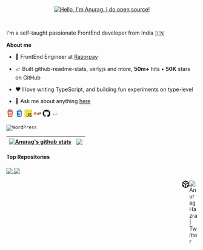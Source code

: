 <p align="center"><a href="https://anuraghazra.github.io"><img width="80%" alt="Hello, I'm Anurag. I do open source!" src="./assets/gh-readme-header.png" /></a></p>

<br />

I'm a self-taught passionate FrontEnd developer from India 🇮🇳

**About me**

- 💼 FrontEnd Engineer at [Razorpay](http://razorpay.com/)

- 📈 Built github-readme-stats, verlyjs and more, **50m+** hits • **50K** stars on GitHub

- ❤️ I love writing TypeScript, and building fun experiments on type-level

- 💬 Ask me about anything [here](https://github.com/anuraghazra/anuraghazra/issues)

<code><img height="20" alt="html" src="https://raw.githubusercontent.com/github/explore/80688e429a7d4ef2fca1e82350fe8e3517d3494d/topics/html/html.png"></code>
<code><img height="20" alt="css" src="https://raw.githubusercontent.com/github/explore/80688e429a7d4ef2fca1e82350fe8e3517d3494d/topics/css/css.png"></code>
<code><img height="20" alt="javascript" src="https://raw.githubusercontent.com/github/explore/80688e429a7d4ef2fca1e82350fe8e3517d3494d/topics/javascript/javascript.png"></code>
<code><img height="20" alt="git" src="https://raw.githubusercontent.com/github/explore/80688e429a7d4ef2fca1e82350fe8e3517d3494d/topics/git/git.png"></code>
<code><img height="20" alt="GitHub" src="https://raw.githubusercontent.com/github/explore/80688e429a7d4ef2fca1e82350fe8e3517d3494d/topics/GitHub/GitHub.png"></code>
<code><img height="20" alt="MySQL" src="https://raw.githubusercontent.com/github/explore/80688e429a7d4ef2fca1e82350fe8e3517d3494d/topics/MySQL/MySQL.png"></code>


<code><img height="20" alt="WordPress" src="[[https://raw.githubusercontent.com/github/explore/80688e429a7d4ef2fca1e82350fe8e3517d3494d/topics/WordPress/WordPress.png](https://www.google.com/imgres?q=https%3A%2F%2Fraw.githubusercontent.com%2Fgithub%2Fexplore%2F80688e429a7d4ef2fca1e82350fe8e3517d3494d%2Ftopics%2FWordPress%2FWordPress.png&imgurl=https%3A%2F%2Fraw.githubusercontent.com%2Fgithub%2Fexplore%2F80688e429a7d4ef2fca1e82350fe8e3517d3494d%2Ftopics%2Fwordpress%2Fwordpress.png&imgrefurl=https%3A%2F%2Fgithub.com%2Ftopics%2Fwordpress%3Fl%3Dcss&docid=pWX_MNztfYP6OM&tbnid=x-Ld9egsY3yQRM&vet=12ahUKEwjU6YmumoiHAxV3VqQEHZudAqgQM3oECBkQAA..i&w=288&h=288&hcb=2&ved=2ahUKEwjU6YmumoiHAxV3VqQEHZudAqgQM3oECBkQAA)](https://www.google.com/url?sa=i&url=https%3A%2F%2Fgithub.com%2Ftopics%2Fwordpress%3Fl%3Dcss&psig=AOvVaw2WIUXmJ29JM1ERTyj86lHs&ust=1720004542243000&source=images&cd=vfe&opi=89978449&ved=0CBQQjRxqFwoTCKDCm9ONiIcDFQAAAAAdAAAAABAE)"></code>





| <a href="https://github.com/anuraghazra/github-readme-stats"><img align="center" src="https://github-readme-stats.vercel.app/api?username=anuraghazra&show_icons=true&include_all_commits=true&theme=buefy&hide_border=true" alt="Anurag's github stats" /></a> | <a href="https://github.com/anuraghazra/github-readme-stats"><img align="center" src="https://github-readme-stats.vercel.app/api/top-langs/?username=anuraghazra&layout=compact&theme=buefy&hide_border=true" /></a> |
| ------------- | ------------- |

#### Top Repositories


<a href="https://github.com/anuraghazra/github-readme-stats">
  <img align="center" src="https://github-readme-stats.vercel.app/api/pin/?username=anuraghazra&repo=github-readme-stats&theme=buefy" />
</a>
<a href="https://github.com/anuraghazra/anuraghazra.github.io">
  <img align="center" src="https://github-readme-stats.vercel.app/api/pin/?username=anuraghazra&repo=anuraghazra.github.io&theme=buefy" />
</a>

<br />
<br />

<a href="https://twitter.com/anuraghazru">
  <img align="right" alt="Anurag Hazra | Twitter" width="21px" src="https://raw.githubusercontent.com/anuraghazra/anuraghazra/master/assets/twitter.svg" />
</a>
<a href="https://codesandbox.io/u/anuraghazra">
  <img align="right" alt="Anurag Hazra | CodeSandbox" width="20px" src="https://raw.githubusercontent.com/anuraghazra/anuraghazra/master/assets/codesandbox.svg" />
</a>


